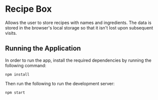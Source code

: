 # Recipe Box

Allows the user to store recipes with names and ingredients. The data is stored in the browser's local storage so that it isn't lost upon subsequent visits.

## Running the Application

In order to run the app, install the required dependencies by running the following command:

```
npm install
```

Then run the following to run the development server:

```
npm start
```
